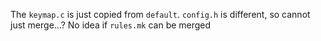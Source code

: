 The `keymap.c` is just copied from `default`.
`config.h` is different, so cannot just merge...?
No idea if `rules.mk` can be merged